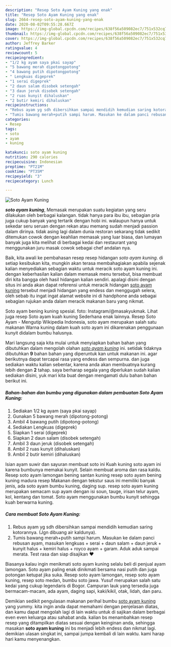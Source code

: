 ```yaml
---
description: "Resep Soto Ayam Kuning yang enak"
title: "Resep Soto Ayam Kuning yang enak"
slug: 2664-resep-soto-ayam-kuning-yang-enak
date: 2020-08-02T09:55:28.667Z
image: https://img-global.cpcdn.com/recipes/638f56a509082ec7/751x532cq70/soto-ayam-kuning-foto-resep-utama.jpg
thumbnail: https://img-global.cpcdn.com/recipes/638f56a509082ec7/751x532cq70/soto-ayam-kuning-foto-resep-utama.jpg
cover: https://img-global.cpcdn.com/recipes/638f56a509082ec7/751x532cq70/soto-ayam-kuning-foto-resep-utama.jpg
author: Jeffrey Barker
ratingvalue: 4
reviewcount: 5
recipeingredient:
- "1/2 kg ayam saya pkai sayap"
- "5 bawang merah dipotongpotong"
- "4 bawang putih dipotongpotong"
- " Lengkuas digeprek"
- "1 serai digeprek"
- "2 daun salam disobek setengah"
- "3 daun jeruk disobek setengah"
- "2 ruas kunyit dihaluskan"
- "2 butir kemiri dihaluskan"
recipeinstructions:
- "Rebus ayam yg sdh dibersihkan sampai mendidih kemudian saring kotorannya. (Jgn dibuang air kaldunya)."
- "Tumis bawang merah+putih sampi harum. Masukan ke dalam panci rebusan ayam, masukan lengkuas + serai + daun salam + daun jeruk + kunyit halus + kemiri halus + royco ayam + garam. Aduk aduk sampai merata. Test rasa dan siap disajikan ♥️"
categories:
- Resep
tags:
- soto
- ayam
- kuning

katakunci: soto ayam kuning 
nutrition: 290 calories
recipecuisine: Indonesian
preptime: "PT21M"
cooktime: "PT35M"
recipeyield: "3"
recipecategory: Lunch

---
```



![Soto Ayam Kuning](https://img-global.cpcdn.com/recipes/638f56a509082ec7/751x532cq70/soto-ayam-kuning-foto-resep-utama.jpg)

<b><i>soto ayam kuning</i></b>, Memasak merupakan suatu kegiatan yang seru dilakukan oleh berbagai kalangan. tidak hanya para ibu ibu, sebagian pria juga cukup banyak yang tertarik dengan hobi ini. walaupun hanya untuk sekedar seru seruan dengan rekan atau memang sudah menjadi passion dalam dirinya. tidak asing lagi dalam dunia restoran sekarang tidak sedikit ditemukan cowok dengan keahlian memasak yang luar biasa, dan lumayan banyak juga kita melihat di berbagai kedai dan restaurant yang menggunakan juru masak cowok sebagai chef andalan nya.

Baik, kita awali ke pembahasan resep resep hidangan <i>soto ayam kuning</i>. di setiap kesibukan kita, mungkin akan terasa membahagiakan apabila sejenak kalian menyediakan sebagian waktu untuk meracik soto ayam kuning ini. dengan keberhasilan kalian dalam memasak menu tersebut, bisa membuat diri kita bangga oleh hasil hidangan kalian sendiri. apalagi disini dengan situs ini anda akan dapat referensi untuk meracik hidangan <u>soto ayam kuning</u> tersebut menjadi hidangan yang endess dan menggugah selera, oleh sebab itu ingat ingat alamat website ini di handphone anda sebagai sebagian rujukan anda dalam meracik makanan baru yang nikmat.

Soto ayam bening kuning spesial. foto: Instagram/@masakyukmak. Lihat juga resep Soto ayam kuah kuning Sederhana enak lainnya. Resep Soto Ayam - Mengutip Wikipedia Indonesia, soto ayam merupakan salah satu makanan Warna kuning dalam kuah soto ayam ini dikarenakan penggunaan kunyit didalam bumbu halusnya.


Mari langsung saja kita mulai untuk menyiapkan bahan bahan yang dibutuhkan dalam mengolah olahan <u><i>soto ayam kuning</i></u> ini. setidak tidaknya dibutuhkan <b>9</b> bahan bahan yang diperuntuk kan untuk makanan ini. agar berikutnya dapat tercapai rasa yang endess dan sempurna. dan juga sediakan waktu kalian sebentar, karena anda akan membuatnya kurang lebih dengan <b>2</b> tahap. saya berharap segala yang diperlukan sudah kalian sediakan disini, yuk mari kita buat dengan mengamati dulu bahan bahan berikut ini.

<!--inarticleads1-->

##### Bahan-bahan dan bumbu yang digunakan dalam pembuatan Soto Ayam Kuning:

1. Sediakan 1/2 kg ayam (saya pkai sayap)
1. Gunakan 5 bawang merah (dipotong-potong)
1. Ambil 4 bawang putih (dipotong-potong)
1. Sediakan  Lengkuas (digeprek)
1. Siapkan 1 serai (digeprek)
1. Siapkan 2 daun salam (disobek setengah)
1. Ambil 3 daun jeruk (disobek setengah)
1. Ambil 2 ruas kunyit (dihaluskan)
1. Ambil 2 butir kemiri (dihaluskan)


Isian ayam suwir dan sayuran membuat soto ini Kuah kuning soto ayam ini karena bumbunya memakai kunyit. Selain membuat aroma dan rasa kaldu. Resep soto ayam lamongan bening santan kuning resep soto ayam bening kuning madura resep Makanan dengan tekstur saus ini memiliki banyak jenis, ada soto ayam bumbu kuning, daging sup. resep soto ayam kuning merupakan semacam sup ayam dengan isi soun, tauge, irisan telur ayam, kol, kentang dan tomat. Soto ayam menggunakan bumbu kunyit sehingga kuah berwarna kuning. 

<!--inarticleads2-->

##### Cara membuat Soto Ayam Kuning:

1. Rebus ayam yg sdh dibersihkan sampai mendidih kemudian saring kotorannya. (Jgn dibuang air kaldunya).
1. Tumis bawang merah+putih sampi harum. Masukan ke dalam panci rebusan ayam, masukan lengkuas + serai + daun salam + daun jeruk + kunyit halus + kemiri halus + royco ayam + garam. Aduk aduk sampai merata. Test rasa dan siap disajikan ♥️


Biasanya kalau ingin menikmati soto ayam kuning selalu beli di penjual ayam lamongan. Soto ayam paling enak dinikmati bersama nasi putih dan juga potongan ketupat jika suka. Resep soto ayam lamongan, resep soto ayam kuning, resep soto medan, bumbu soto jawa. Yusuf merupakan salah satu kedai yang cukup legendaris di Bogor. Campuran lauk yang tersedia juga bermacam-macam, ada ayam, daging sapi, kaki/kikil, otak, lidah, dan paru. 

Demikian sedikit pengulasan makanan perihal bumbu <u>soto ayam kuning</u> yang yummy. kita ingin anda dapat memahami dengan penjelasan diatas, dan kamu dapat mengolah lagi di lain waktu untuk di sajikan dalam berbagai even even keluarga atau sahabat anda. kalian bs menambahkan resep resep yang ditampilkan diatas sesuai dengan keinginan anda, sehingga masakan <b>soto ayam kuning</b> ini bs menjadi lebih endess dan nikmat lagi. demikian ulasan singkat ini, sampai jumpa kembali di lain waktu. kami harap hari kamu menyenangkan.
